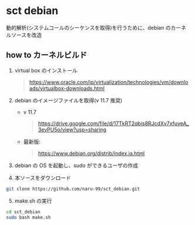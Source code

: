 # sct debian

動的解析(システムコールのシーケンスを取得)を行うために、debian のカーネルソースを改造

## how to カーネルビルド

1. virtual box のインストール

   > https://www.oracle.com/jp/virtualization/technologies/vm/downloads/virtualbox-downloads.html

2. debian のイメージファイルを取得(v 11.7 推奨)

   - v 11.7

     > https://drive.google.com/file/d/17TkRT2qbis8RJcdXv7xfuyeA_3evPU5o/view?usp=sharing

   - 最新版:
     > https://www.debian.org/distrib/index.ja.html

3. debian の OS を起動し、sudo ができるユーザの作成
4. 本ソースをダウンロード

```bash
git clone https://github.com/naru-99/sct_debian.git
```

5. make.sh の実行

```bash
cd sct_debian
sudo bash make.sh
```
